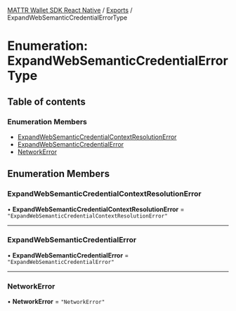 [MATTR Wallet SDK React Native](../README.md) / [Exports](../modules.md) / ExpandWebSemanticCredentialErrorType

# Enumeration: ExpandWebSemanticCredentialErrorType

## Table of contents

### Enumeration Members

- [ExpandWebSemanticCredentialContextResolutionError](ExpandWebSemanticCredentialErrorType.md#expandwebsemanticcredentialcontextresolutionerror)
- [ExpandWebSemanticCredentialError](ExpandWebSemanticCredentialErrorType.md#expandwebsemanticcredentialerror)
- [NetworkError](ExpandWebSemanticCredentialErrorType.md#networkerror)

## Enumeration Members

### ExpandWebSemanticCredentialContextResolutionError

• **ExpandWebSemanticCredentialContextResolutionError** = ``"ExpandWebSemanticCredentialContextResolutionError"``

___

### ExpandWebSemanticCredentialError

• **ExpandWebSemanticCredentialError** = ``"ExpandWebSemanticCredentialError"``

___

### NetworkError

• **NetworkError** = ``"NetworkError"``
